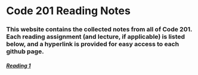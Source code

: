 # Code 201 Reading Notes

### This website contains the collected notes from all of Code 201. Each reading assignment (and lecture, if applicable) is listed below, and a hyperlink is provided for easy access to each github page. 

##### [Reading 1](https://racarter1215.github.io/reading-notes-201/reading-01)
